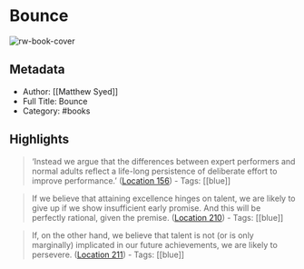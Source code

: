 # Bounce

![rw-book-cover](https://images-na.ssl-images-amazon.com/images/I/41sfU94eEqL._SL200_.jpg)

## Metadata
- Author: [[Matthew Syed]]
- Full Title: Bounce
- Category: #books

## Highlights

> ‘Instead we argue that the differences between expert performers and normal adults reflect a life-long persistence of deliberate effort to improve performance.’ ([Location 156](https://readwise.io/to_kindle?action=open&asin=B003P2WJ18&location=156))
    - Tags: [[blue]] 


> If we believe that attaining excellence hinges on talent, we are likely to give up if we show insufficient early promise. And this will be perfectly rational, given the premise. ([Location 210](https://readwise.io/to_kindle?action=open&asin=B003P2WJ18&location=210))
    - Tags: [[blue]] 


> If, on the other hand, we believe that talent is not (or is only marginally) implicated in our future achievements, we are likely to persevere. ([Location 211](https://readwise.io/to_kindle?action=open&asin=B003P2WJ18&location=211))
    - Tags: [[blue]] 

